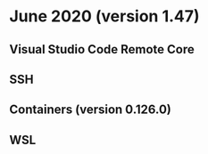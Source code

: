 # June 2020 (version 1.47)

## Visual Studio Code Remote Core

## SSH

## Containers (version 0.126.0)

## WSL
